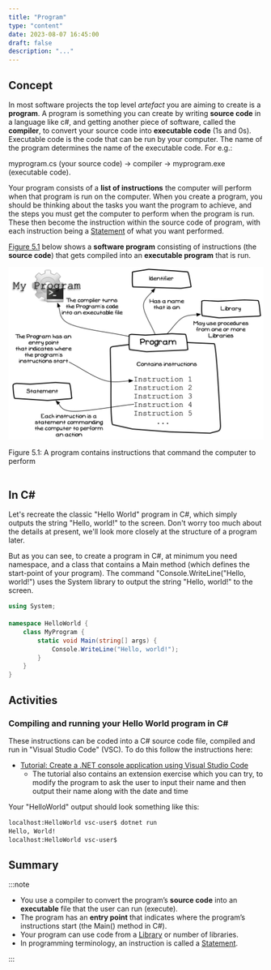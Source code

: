 ```yaml
---
title: "Program"
type: "content"
date: 2023-08-07 16:45:00
draft: false
description: "..."
---
```


## Concept

In most software projects the top level *artefact* you are aiming to create is a **program**. A program is something you can create by writing **source code** in a language like c#, and getting another piece of software, called the **compiler**, to convert your source code into **executable code** (1s and 0s). Executable code is the code that can be run by your computer. The name of the program determines the name of the executable code. For e.g.:

myprogram.cs (your source code) -> compiler -> myprogram.exe (executable code).

Your program consists of a **list of instructions** the computer will perform when that program is run on the computer. When you create a program, you should be thinking about the tasks you want the program to achieve, and the steps you must get the computer to perform when the program is run. These then become the instruction within the source code of program, with each instruction being a [Statement](#statement) of what you want performed.

[Figure 5.1](#FigureProgram) below shows a **software program** consisting of instructions (the **source code**) that gets compiled into an **executable program** that is run.

<a id="FigureProgram" class="linkPoint"></a>

![Figure 5.1 A program contains instructions that command the computer to perform actions](../images/program-creation/BasicProgramConcept.png "A program contains instructions that command the computer to perform ")
<div class="caption"><span class="caption-figure-nbr">Figure 5.1: </span> A program contains instructions that command the computer to perform </div><br/>


## In C#

Let's recreate the classic "Hello World" program in C\#, which simply outputs the string "Hello, world!" to the screen. Don't worry too much about the details at present, we'll look more closely at the structure of a program later.

But as you can see, to create a program in C\#, at minimum you need namespace, and a class that contains a Main method (which defines the start-point of your program). The command "Console.WriteLine("Hello, world!") uses the System library to output the string "Hello, world!" to the screen.

```csharp
using System;

namespace HelloWorld {
    class MyProgram {
        static void Main(string[] args) {
            Console.WriteLine("Hello, world!");
        }
    }
}
```
## Activities
### Compiling and running your Hello World program in C#

These instructions can be coded into a C# source code file, compiled and run in "Visual Studio Code" (VSC). To do this follow the instructions here:

- [Tutorial: Create a .NET console application using Visual Studio Code](https://learn.microsoft.com/en-us/dotnet/core/tutorials/with-visual-studio-code?pivots=dotnet-7-0)
  - The tutorial also contains an extension exercise which you can try, to modify the program to ask the user to input their name and then output their name along with the date and time

Your "HelloWorld" output should look something like this:

```bash
localhost:HelloWorld vsc-user$ dotnet run
Hello, World!
localhost:HelloWorld vsc-user$
```


## Summary

:::note

- You use a compiler to convert the program’s **source code** into an **executable** file that the user can run (execute).
- The program has an **entry point** that indicates where the program’s instructions start (the Main() method in C#).
- Your program can use code from a [Library](#library) or number of libraries.
- In programming terminology, an instruction is called a [Statement](#statement).

:::